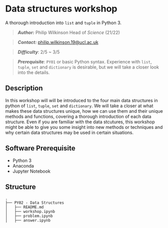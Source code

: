 # Data structures workshop
A thorough introduction into `list` and `tuple` in Python 3.

>***Author:*** Philip Wilkinson Head of _Science_ (21/22)

>***Contact:*** philip.wilkinson.19@ucl.ac.uk

>***Difficulty***: 2/5 ~ 3/5

>***Prerequisite***: `PY01` or basic Python syntax. Experience with `list`, `tuple`, `set` and `dictionary` is desirable, but we will take a closer look into the details.

## Description

In this workshop will will be introduced to the four main data structures in python of `list`, `tuple`, `set` and `dictionary`. We will take a closer at what makes these data structures unique, how we can use them and their unique methods and functions, covering a thorough introduction of each data structure. Even if you are familiar with the data stcutures, this workshop might be able to give you some insight into new methods or techniques and why certain data structures may be used in certain situations.


## Software Prerequisite
- Python 3
- Anaconda
- Jupyter Notebook 

## Structure

```shell
.
├── PY02 - Data Structures
│   ├── README.md
│   ├── workshop.ipynb
│   ├── problem.ipynb
│   ├── answer.ipynb

```
